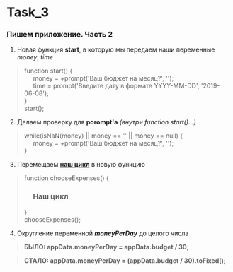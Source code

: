 # Task_3

### Пишем приложение. Часть 2

1. Новая функция **start**, в которую мы передаем наши переменные _money_, _time_

> function start() {
> <br> &nbsp;&nbsp;&nbsp;&nbsp; money = +prompt('Ваш бюджет на месяц?', '');
> <br> &nbsp;&nbsp;&nbsp;&nbsp; time = prompt('Введите дату в формате YYYY-MM-DD', '2019-06-08');
> <br> }
> <br> start();

2. Делаем проверку для **porompt'а** _(внутри function start()...)_

> while(isNaN(money) || money == '' || money == null) {
> <br> &nbsp;&nbsp;&nbsp;&nbsp; money = +prompt('Ваш бюджет на месяц?', '');
> <br> }

3. Перемещаем [**наш цикл**](https://github.com/Sadovoy-Danil/Task_2) в новую функцию

> function chooseExpenses() {
> ### &nbsp;&nbsp;&nbsp;&nbsp; Наш цикл
> }
> <br> chooseExpenses();

4. Округление переменной _**moneyPerDay**_ до целого числа

> **БЫЛО: appData.moneyPerDay = appData.budget / 30;**

> **СТАЛО: appData.moneyPerDay = (appData.budget / 30).toFixed();**
